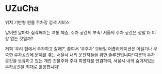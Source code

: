 # UZuCha

위치 기반형 원룸 주차장 검색 서비스

날이면 날마다 심각해지는 교통 체증, 주차 공간의 부족!
서울의 주차 공간은 정말 더 이상 없는 것일까?

저희 ‘우리 집에서 주차하고 갈래?’, 줄여서 ‘우주차’ 모바일 어플리케이션은
어딜가나 부족한 주차공간에 문제를 겪는 서울시 내의 운전자들을 위한 솔루션입니다!
여분의 주차공간을 보유하고 있는 개인 건물주와 주차 희망자를 연결하여, 서울시 내의 숨겨져있는 주차공간을 최대로 활용합니다!
